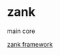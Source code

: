 # zank
main core

[zank framework](https://github.com/zank-framework/zank/blob/master/src/main/zank.png?raw=true)
